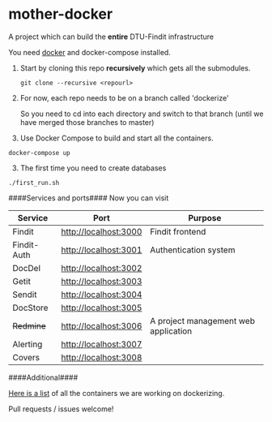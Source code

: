 # mother-docker
A project which can build the **entire** DTU-Findit infrastructure

You need [docker](https://www.docker.com) and docker-compose installed.


1. Start by cloning this repo **recursively** which gets all the submodules.

   `git clone --recursive <repourl>`

1. For now, each repo needs to be on a branch called 'dockerize'

   So you need to cd into each directory and switch to that branch (until we have merged those branches to master)

2. Use Docker Compose to build and start all the containers.

  `docker-compose up`

3. The first time you need to create databases
 
 `./first_run.sh`



####Services and ports####
Now you can visit

|Service | Port | Purpose |
|--------|------|---------|
|Findit  |      <http://localhost:3000> | Findit frontend|
|Findit-Auth |  <http://localhost:3001> | Authentication system |
|DocDel |       <http://localhost:3002> | |
|Getit |        <http://localhost:3003> | |
|Sendit  |      <http://localhost:3004> | |
|DocStore |     <http://localhost:3005> | |
|~~Redmine~~ |  <http://localhost:3006> | A project management web application |
|Alerting  |    <http://localhost:3007> | |
|Covers  |      <http://localhost:3008> | |


####Additional####

[Here is a list](https://github.com/dtulibrary/mother-docker/issues/1) of all the containers we are working on dockerizing.

Pull requests / issues welcome!

